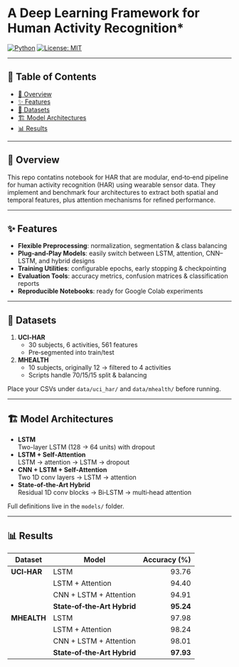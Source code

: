  
# A Deep Learning Framework for Human Activity Recognition*

[![Python](https://img.shields.io/badge/python-3.8%2B-blue)](https://www.python.org/) [![License: MIT](https://img.shields.io/badge/License-MIT-green)](LICENSE)

---

## 📑 Table of Contents
- [🌟 Overview](#-overview)  
- [✨ Features](#-features)  
- [📂 Datasets](#-datasets)  
- [🏗️ Model Architectures](#️-model-architectures)  
- [📊 Results](#-results)  

---

## 🌟 Overview
This repo contatins notebook for HAR that are modular, end‑to‑end pipeline for human activity recognition (HAR) using wearable sensor data. They implement and benchmark four architectures to extract both spatial and temporal features, plus attention mechanisms for refined performance.

---

## ✨ Features
- **Flexible Preprocessing**: normalization, segmentation & class balancing  
- **Plug‑and‑Play Models**: easily switch between LSTM, attention, CNN–LSTM, and hybrid designs  
- **Training Utilities**: configurable epochs, early stopping & checkpointing  
- **Evaluation Tools**: accuracy metrics, confusion matrices & classification reports  
- **Reproducible Notebooks**: ready for Google Colab experiments  

---

## 📂 Datasets
1. **UCI‑HAR**  
   - 30 subjects, 6 activities, 561 features  
   - Pre‑segmented into train/test  
2. **MHEALTH**  
   - 10 subjects, originally 12 → filtered to 4 activities  
   - Scripts handle 70/15/15 split & balancing  

Place your CSVs under `data/uci_har/` and `data/mhealth/` before running.

---

## 🏗️ Model Architectures
- **LSTM**  
  Two-layer LSTM (128 → 64 units) with dropout  
- **LSTM + Self‑Attention**  
  LSTM → attention → LSTM → dropout  
- **CNN + LSTM + Self‑Attention**  
  Two 1D conv layers → LSTM → attention  
- **State‑of‑the‑Art Hybrid**  
  Residual 1D conv blocks → Bi‑LSTM → multi‑head attention  

Full definitions live in the `models/` folder.

---

## 📊 Results

| Dataset   | Model                         | Accuracy (%) |
|-----------|-------------------------------|-------------:|
| **UCI‑HAR** | LSTM                          |        93.76 |
|           | LSTM + Attention              |        94.40 |
|           | CNN + LSTM + Attention        |        94.91 |
|           | **State‑of‑the‑Art Hybrid**   |   **95.24**  |
| **MHEALTH** | LSTM                          |        97.98 |
|           | LSTM + Attention              |        98.24 |
|           | CNN + LSTM + Attention        |        98.01 |
|           | **State‑of‑the‑Art Hybrid**   |   **97.93**  |


